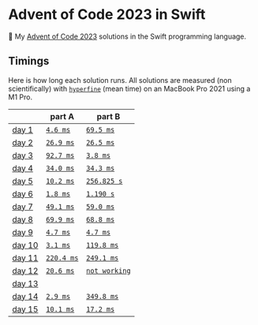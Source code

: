 # Advent of Code 2023 in Swift

🎄 My [Advent of Code 2023](https://adventofcode.com/2023) solutions in the Swift programming language.

## Timings

Here is how long each solution runs. All solutions are measured (non scientifically) with [`hyperfine`](https://github.com/sharkdp/hyperfine) (mean time) on an MacBook Pro 2021 using a M1 Pro.

|                                                | part A                       | part B                          |
| ---------------------------------------------- | ---------------------------- | ------------------------------- |
| [day 1](https://adventofcode.com/2023/day/1)   | [`4.6 ms`](./01/01a.swift)   | [`69.5 ms`](./01/01b.swift)     |
| [day 2](https://adventofcode.com/2023/day/2)   | [`26.9 ms`](./02/02a.swift)  | [`26.5 ms`](./02/02b.swift)     |
| [day 3](https://adventofcode.com/2023/day/3)   | [`92.7 ms`](./35/03a.swift)  | [`3.8 ms`](./03/03b.swift)      |
| [day 4](https://adventofcode.com/2023/day/4)   | [`34.0 ms`](./04/04a.swift)  | [`34.3 ms`](./04/04b.swift)     |
| [day 5](https://adventofcode.com/2023/day/5)   | [`10.2 ms`](./05/05a.swift)  | [`256.825 s`](./05/05b.swift)   |
| [day 6](https://adventofcode.com/2023/day/6)   | [`1.8 ms`](./06/06a.swift)   | [`1.190 s`](./06/06b.swift)     |
| [day 7](https://adventofcode.com/2023/day/7)   | [`49.1 ms`](./07/07a.swift)  | [`59.0 ms`](./07/07b.swift)     |
| [day 8](https://adventofcode.com/2023/day/8)   | [`69.9 ms`](./08/08a.swift)  | [`68.8 ms`](./08/08b.swift)     |
| [day 9](https://adventofcode.com/2023/day/9)   | [`4.7 ms`](./09/09a.swift)   | [`4.7 ms`](./09/09b.swift)      |
| [day 10](https://adventofcode.com/2023/day/10) | [`3.1 ms`](./10/10a.swift)   | [`119.8 ms`](./10/10b.swift)    |
| [day 11](https://adventofcode.com/2023/day/11) | [`220.4 ms`](./11/11a.swift) | [`249.1 ms`](./11/11b.swift)    |
| [day 12](https://adventofcode.com/2023/day/12) | [`20.6 ms`](./12/12a.swift)  | [`not working`](./12/12b.swift) |
| [day 13](https://adventofcode.com/2023/day/13) |                              |                                 |
| [day 14](https://adventofcode.com/2023/day/14) | [`2.9 ms`](./14/14a.swift)   | [`349.8 ms`](./14/14b.swift)    |
| [day 15](https://adventofcode.com/2023/day/15) | [`10.1 ms`](./15/15a.swift)  | [`17.2 ms`](./15/15b.swift)     |
